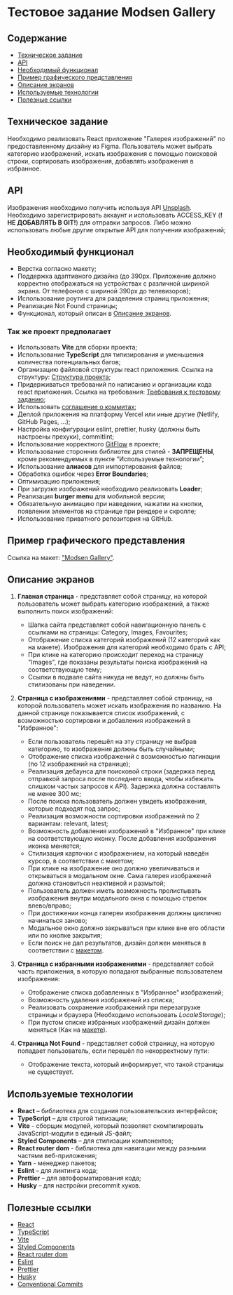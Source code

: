 # Тестовое задание Modsen Gallery

## Содержание

- [Техническое задание](#Техническое-задание)
- [API](#API)
- [Необходимый функционал](#Необходимый-функционал)
- [Пример графического представления](#Пример-графического-представления)
- [Описание экранов](#Описание-экранов)
- [Используемые технологии](#Используемые-технологии)
- [Полезные ссылки](#Полезные-ссылки)

## Техническое задание

Необходимо реализовать React приложение "Галерея изображений" по предоставленному дизайну из Figma. Пользователь может выбрать категорию изображений, искать изображения с помощью поисковой строки, сортировать изображения, добавлять изображения в избранное.

## API

Изображения необходимо получить используя API [Unsplash](https://unsplash.com/documentation). Необходимо зарегистрировать аккаунт и использовать ACCESS_KEY (**!НЕ ДОБАВЛЯТЬ В GIT!**) для отправки запросов. Либо можно использовать любые другие открытые API для получения изображений;

## Необходимый функционал

- Верстка согласно макету;
- Поддержка адаптивного дизайна (до 390px. Приложение должно корректно отображаться на устройствах с различной шириной экрана. От телефонов с шириной 390px до телевизоров);
- Использование роутинга для разделения страниц приложения;
- Реализация Not Found страницы;
- Функционал, который описан в [Описание экранов](#Описание-экранов).

### Так же проект предполагает

- Использовать **Vite** для сборки проекта;
- Использование **TypeScript** для типизирования и уменьшения количества потенциальных багов;
- Организацию файловой структуры react приложения. Ссылка на структуру: [Cтруктура проекта](https://github.com/mkrivel/structure);
- Придерживаться требований по написанию и организации кода react приложения. Ссылка на требования: [Требования к тестовому заданию](https://github.com/annaprystavka/requirements);
- Использовать [соглашение о коммитах](https://www.conventionalcommits.org/ru/v1.0.0/);
- Деплой приложения на платформу Vercel или иные другие (Netlify, GitHub Pages, ...);
- Настройка конфигурации eslint, prettier, husky (должны быть настроены прехуки), commitlint;
- Использование корректного [GitFlow](https://www.atlassian.com/git/tutorials/comparing-workflows/gitflow-workflow) в проекте;
- Использование сторонних библиотек для стилей - **ЗАПРЕЩЕНЫ**, кроме рекомендуемых в пункте “Используемые технологии”;
- Использование **алиасов** для импортирования файлов;
- Обработка ошибок через **Error Boundaries**;
- Оптимизацию приложения;
- При загрузке изображений необходимо реализовать **Loader**;
- Реализация **burger menu** для мобильной версии;
- Обязательную анимацию при наведении, нажатии на кнопки, появлении элементов на странице при рендере и скролле;
- Использование приватного репозитория на GitHub.

## Пример графического представления

Ссылка на макет: ["Modsen Gallery"](<https://www.figma.com/design/zk7fLjKHubNQQafUKpiooc/Modsen-gallery-(React)?node-id=0-1&t=lCEZn6vpBOUHnVOy-1>).

## Описание экранов

1. **Главная страница** - представляет собой страницу, на которой пользователь может выбрать категорию изображений, а также выполнить поиск изображений:

   - Шапка сайта представляет собой навигационную панель с ссылками на страницы: Category, Images, Favourites;
   - Отображение списка категорий изображений (12 категорий как на макете). Изображения для категорий необходимо брать с API;
   - При клике на категорию происходит переход на страницу "Images", где показаны результаты поиска изображений на соответствующую тему;
   - Ссылки в подвале сайта никуда не ведут, но должны быть стилизованы при наведении.

2. **Страница с изображениями** - представляет собой страницу, на которой пользователь может искать изображения по названию. На данной странице показывается список изображений, с возможностью сортировки и добавления изображений в "Избранное":

   - Если пользователь перешёл на эту страницу не выбрав категорию, то изображения должны быть случайными;
   - Отображение списка изображений с возможностью пагинации (по 12 изображений на странице);
   - Реализация дебаунса для поисковой строки (задержка перед отправкой запроса после последнего ввода, чтобы избежать слишком частых запросов к API). Задержка должна составлять не менее 300 мс;
   - После поиска пользователь должен увидеть изображения, которые подходят под запрос;
   - Реализация возможности сортировки изображений по 2 вариантам: relevant, latest;
   - Возможность добавления изображений в "Избранное" при клике на соответствующую иконку. После добавления изображения иконка меняется;
   - Стилизация карточки с изображением, на который наведён курсор, в соответствии с макетом;
   - При клике на изображение оно должно увеличиваться и открываться в модальном окне. Сама галерея изображений должна становиться неактивной и размытой;
   - Пользователь должен иметь возможность пролистывать изображения внутри модального окна с помощью стрелок влево/вправо;
   - При достижении конца галереи изображения должны циклично начинаться заново;
   - Модальное окно должно закрываться при клике вне его области или по кнопке закрытия;
   - Если поиск не дал результатов, дизайн должен меняться в соответствии с [макетом](<https://www.figma.com/design/zk7fLjKHubNQQafUKpiooc/Modsen-gallery-(React)?node-id=40-6&t=wMjotNAprkRertL3-0>).

3. **Страница с избранными изображениями** - представляет собой часть приложения, в которую попадают выбранные пользователем изображения:

   - Отображение списка добавленных в "Избранное" изображений;
   - Возможность удаления изображений из списка;
   - Реализовать сохранение изображений при перезагрузке страницы и браузера (Необходимо использовать _LocaleStorage_);
   - При пустом списке избранных изображений дизайн должен меняться (Как на [макете](<https://www.figma.com/design/zk7fLjKHubNQQafUKpiooc/Modsen-gallery-(React)?node-id=11-345&t=wMjotNAprkRertL3-0>)).

4. **Страница Not Found** - представляет собой страницу, на которую попадает пользователь, если перешёл по некорректному пути:

   - Отображение текста, который информирует, что такой страницы не существует.

## Используемые технологии

- **React** – библиотека для создания пользовательских интерфейсов;
- **TypeScript** – для строгой типизации;
- **Vite** - сборщик модулей, который позволяет скомпилировать JavaScript-модули в единый JS-файл;
- **Styled Components** – для стилизации компонентов;
- **React router dom** - библиотека для навигации между разными частями веб-приложения;
- **Yarn** - менеджер пакетов;
- **Eslint** – для линтинга кода;
- **Prettier** – для автоформатирования кода;
- **Husky** – для настройки precommit хуков.

## Полезные ссылки

- [React](https://reactjs.org/)
- [TypeScript](https://www.typescriptlang.org/)
- [Vite](https://vitejs.dev/)
- [Styled Components](https://styled-components.com/)
- [React router dom](hthttps://reactrouter.com/)
- [Eslint](https://eslint.org/)
- [Prettier](https://prettier.io/)
- [Husky](https://typicode.github.io/husky/)
- [Conventional Commits](https://www.conventionalcommits.org/en/v1.0.0/)
